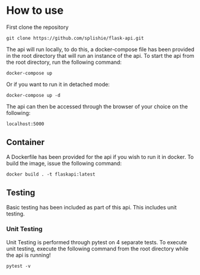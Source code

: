 # How to use
First clone the repository
```
git clone https://github.com/splishie/flask-api.git
```

The api will run locally, to do this, a docker-compose file has been provided in the root directory that will run an instance of the api. To start the api from the root directory, run the following command:
```
docker-compose up
```
Or if you want to run it in detached mode:
```
docker-compose up -d
```

The api can then be accessed through the browser of your choice on the following:
```
localhost:5000
```

## Container
A Dockerfile has been provided for the api if you wish to run it in docker. To build the image, issue the following command:
```
docker build . -t flaskapi:latest
```

## Testing
Basic testing has been included as part of this api. This includes unit testing.

### Unit Testing
Unit Testing is performed through pytest on 4 separate tests. To execute unit testing, execute the following command from the root directory while the api is running!
```
pytest -v
```
